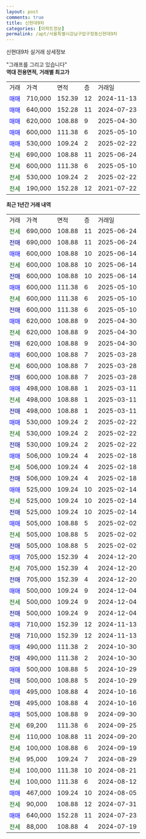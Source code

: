 ```yaml
---
layout: post
comments: true
title: 신현대9차
categories: [아파트정보]
permalink: /apt/서울특별시강남구압구정동신현대9차
---
```


신현대9차 실거래 상세정보

<script type="text/javascript">
  google.charts.load('current', {'packages':['line', 'corechart']});
  google.charts.setOnLoadCallback(drawChart);

  function drawChart() {
    var data = new google.visualization.DataTable();
    data.addColumn('date', '거래일');
    data.addColumn('number', "매매");
    data.addColumn('number', "전세");
    data.addColumn('number', "전매");

    data.addRows([[new Date(Date.parse("2025-06-24")), null, 690000, null], [new Date(Date.parse("2025-06-24")), null, null, 690000], [new Date(Date.parse("2025-06-14")), 600000, null, null], [new Date(Date.parse("2025-06-14")), null, 600000, null], [new Date(Date.parse("2025-06-14")), null, null, 600000], [new Date(Date.parse("2025-05-10")), 600000, null, null], [new Date(Date.parse("2025-05-10")), null, 600000, null], [new Date(Date.parse("2025-05-10")), null, null, 600000], [new Date(Date.parse("2025-04-30")), 620000, null, null], [new Date(Date.parse("2025-04-30")), null, 620000, null], [new Date(Date.parse("2025-04-30")), null, null, 620000], [new Date(Date.parse("2025-03-28")), 600000, null, null], [new Date(Date.parse("2025-03-28")), null, 600000, null], [new Date(Date.parse("2025-03-28")), null, null, 600000], [new Date(Date.parse("2025-03-11")), 498000, null, null], [new Date(Date.parse("2025-03-11")), null, 498000, null], [new Date(Date.parse("2025-03-11")), null, null, 498000], [new Date(Date.parse("2025-02-22")), 530000, null, null], [new Date(Date.parse("2025-02-22")), null, 530000, null], [new Date(Date.parse("2025-02-22")), null, null, 530000], [new Date(Date.parse("2025-02-18")), 506000, null, null], [new Date(Date.parse("2025-02-18")), null, 506000, null], [new Date(Date.parse("2025-02-18")), null, null, 506000], [new Date(Date.parse("2025-02-14")), 525000, null, null], [new Date(Date.parse("2025-02-14")), null, 525000, null], [new Date(Date.parse("2025-02-14")), null, null, 525000], [new Date(Date.parse("2025-02-02")), 505000, null, null], [new Date(Date.parse("2025-02-02")), null, 505000, null], [new Date(Date.parse("2025-02-02")), null, null, 505000], [new Date(Date.parse("2024-12-20")), 705000, null, null], [new Date(Date.parse("2024-12-20")), null, 705000, null], [new Date(Date.parse("2024-12-20")), null, null, 705000], [new Date(Date.parse("2024-12-04")), 500000, null, null], [new Date(Date.parse("2024-12-04")), null, 500000, null], [new Date(Date.parse("2024-12-04")), null, null, 500000], [new Date(Date.parse("2024-11-13")), 710000, null, null], [new Date(Date.parse("2024-11-13")), null, null, 710000], [new Date(Date.parse("2024-10-30")), 490000, null, null], [new Date(Date.parse("2024-10-30")), null, null, 490000], [new Date(Date.parse("2024-10-29")), 500000, null, null], [new Date(Date.parse("2024-10-29")), null, null, 500000], [new Date(Date.parse("2024-10-16")), 495000, null, null], [new Date(Date.parse("2024-10-16")), null, null, 495000], [new Date(Date.parse("2024-09-30")), 505000, null, null], [new Date(Date.parse("2024-09-25")), null, 69200, null], [new Date(Date.parse("2024-09-20")), null, 110000, null], [new Date(Date.parse("2024-09-19")), null, 100000, null], [new Date(Date.parse("2024-08-29")), null, 95000, null], [new Date(Date.parse("2024-08-21")), null, 100000, null], [new Date(Date.parse("2024-08-12")), null, 100000, null], [new Date(Date.parse("2024-08-05")), 467000, null, null], [new Date(Date.parse("2024-07-31")), null, 90000, null], [new Date(Date.parse("2024-07-23")), 640000, null, null], [new Date(Date.parse("2024-07-19")), null, 88000, null]]);

    var options = {
      hAxis: {
        format: 'yyyy/MM/dd'
      },    
      lineWidth: 0,
      pointsVisible: true,    
      title: '최근 1년간 유형별 실거래가 분포',
      legend: { position: 'bottom' }
    };

    var formatter = new google.visualization.NumberFormat({pattern:'###,###'} );
    formatter.format(data, 1);
    formatter.format(data, 2);
    
    setTimeout(function() {
        var chart = new google.visualization.LineChart(document.getElementById('columnchart_material'));
        chart.draw(data, (options));
        document.getElementById('loading').style.display = 'none';
    }, 200);
  }
</script>


<div id="loading" style="z-index:20; display: block; margin-left: 0px">"그래프를 그리고 있습니다"</div>
<div id="columnchart_material" style="width: 95%; margin-left: 0px; display: block"></div>
<!-- contents start -->
<b>역대 전용면적, 거래별 최고가</b>
<table class="sortable">
    <tr>
      <td>거래</td>
      <td>가격</td>
      <td>면적</td>
      <td>층</td>
      <td>거래일</td>
    </tr>
        <tr>
          <td><a style="color: blue">매매</a></td>
          <td>710,000</td>
          <td>152.39</td>
          <td>12</td>
          <td>2024-11-13</td>
        </tr>            <tr>
          <td><a style="color: blue">매매</a></td>
          <td>640,000</td>
          <td>152.28</td>
          <td>11</td>
          <td>2024-07-23</td>
        </tr>            <tr>
          <td><a style="color: blue">매매</a></td>
          <td>620,000</td>
          <td>108.88</td>
          <td>9</td>
          <td>2025-04-30</td>
        </tr>            <tr>
          <td><a style="color: blue">매매</a></td>
          <td>600,000</td>
          <td>111.38</td>
          <td>6</td>
          <td>2025-05-10</td>
        </tr>            <tr>
          <td><a style="color: blue">매매</a></td>
          <td>530,000</td>
          <td>109.24</td>
          <td>2</td>
          <td>2025-02-22</td>
        </tr>        
        <tr>
              <td><a style="color: darkgreen">전세</a></td>
              <td>690,000</td>
              <td>108.88</td>
              <td>11</td>
              <td>2025-06-24</td>
            </tr>            <tr>
              <td><a style="color: darkgreen">전세</a></td>
              <td>600,000</td>
              <td>111.38</td>
              <td>6</td>
              <td>2025-05-10</td>
            </tr>            <tr>
              <td><a style="color: darkgreen">전세</a></td>
              <td>530,000</td>
              <td>109.24</td>
              <td>2</td>
              <td>2025-02-22</td>
            </tr>            <tr>
              <td><a style="color: darkgreen">전세</a></td>
              <td>190,000</td>
              <td>152.28</td>
              <td>12</td>
              <td>2021-07-22</td>
            </tr>        
    
</table>

<b>최근 1년간 거래 내역</b>

<table class="sortable">
    <tr>
      <td>거래</td>
      <td>가격</td>
      <td>면적</td>
      <td>층</td>
      <td>거래일</td>
    </tr>
    <tr>
      <td><a style="color: darkgreen">전세</a></td>
      <td>690,000</td>
      <td>108.88</td>
      <td>11</td>
      <td>2025-06-24</td>
    </tr>          <tr>
      <td><a style="color: darkblue">전매</a></td>
      <td>690,000</td>
      <td>108.88</td>
      <td>11</td>
      <td>2025-06-24</td>
    </tr>          <tr>
      <td><a style="color: blue">매매</a></td>
      <td>600,000</td>
      <td>108.88</td>
      <td>10</td>
      <td>2025-06-14</td>
    </tr>          <tr>
      <td><a style="color: darkgreen">전세</a></td>
      <td>600,000</td>
      <td>108.88</td>
      <td>10</td>
      <td>2025-06-14</td>
    </tr>          <tr>
      <td><a style="color: darkblue">전매</a></td>
      <td>600,000</td>
      <td>108.88</td>
      <td>10</td>
      <td>2025-06-14</td>
    </tr>          <tr>
      <td><a style="color: blue">매매</a></td>
      <td>600,000</td>
      <td>111.38</td>
      <td>6</td>
      <td>2025-05-10</td>
    </tr>          <tr>
      <td><a style="color: darkgreen">전세</a></td>
      <td>600,000</td>
      <td>111.38</td>
      <td>6</td>
      <td>2025-05-10</td>
    </tr>          <tr>
      <td><a style="color: darkblue">전매</a></td>
      <td>600,000</td>
      <td>111.38</td>
      <td>6</td>
      <td>2025-05-10</td>
    </tr>          <tr>
      <td><a style="color: blue">매매</a></td>
      <td>620,000</td>
      <td>108.88</td>
      <td>9</td>
      <td>2025-04-30</td>
    </tr>          <tr>
      <td><a style="color: darkgreen">전세</a></td>
      <td>620,000</td>
      <td>108.88</td>
      <td>9</td>
      <td>2025-04-30</td>
    </tr>          <tr>
      <td><a style="color: darkblue">전매</a></td>
      <td>620,000</td>
      <td>108.88</td>
      <td>9</td>
      <td>2025-04-30</td>
    </tr>          <tr>
      <td><a style="color: blue">매매</a></td>
      <td>600,000</td>
      <td>108.88</td>
      <td>7</td>
      <td>2025-03-28</td>
    </tr>          <tr>
      <td><a style="color: darkgreen">전세</a></td>
      <td>600,000</td>
      <td>108.88</td>
      <td>7</td>
      <td>2025-03-28</td>
    </tr>          <tr>
      <td><a style="color: darkblue">전매</a></td>
      <td>600,000</td>
      <td>108.88</td>
      <td>7</td>
      <td>2025-03-28</td>
    </tr>          <tr>
      <td><a style="color: blue">매매</a></td>
      <td>498,000</td>
      <td>108.88</td>
      <td>1</td>
      <td>2025-03-11</td>
    </tr>          <tr>
      <td><a style="color: darkgreen">전세</a></td>
      <td>498,000</td>
      <td>108.88</td>
      <td>1</td>
      <td>2025-03-11</td>
    </tr>          <tr>
      <td><a style="color: darkblue">전매</a></td>
      <td>498,000</td>
      <td>108.88</td>
      <td>1</td>
      <td>2025-03-11</td>
    </tr>          <tr>
      <td><a style="color: blue">매매</a></td>
      <td>530,000</td>
      <td>109.24</td>
      <td>2</td>
      <td>2025-02-22</td>
    </tr>          <tr>
      <td><a style="color: darkgreen">전세</a></td>
      <td>530,000</td>
      <td>109.24</td>
      <td>2</td>
      <td>2025-02-22</td>
    </tr>          <tr>
      <td><a style="color: darkblue">전매</a></td>
      <td>530,000</td>
      <td>109.24</td>
      <td>2</td>
      <td>2025-02-22</td>
    </tr>          <tr>
      <td><a style="color: blue">매매</a></td>
      <td>506,000</td>
      <td>109.24</td>
      <td>4</td>
      <td>2025-02-18</td>
    </tr>          <tr>
      <td><a style="color: darkgreen">전세</a></td>
      <td>506,000</td>
      <td>109.24</td>
      <td>4</td>
      <td>2025-02-18</td>
    </tr>          <tr>
      <td><a style="color: darkblue">전매</a></td>
      <td>506,000</td>
      <td>109.24</td>
      <td>4</td>
      <td>2025-02-18</td>
    </tr>          <tr>
      <td><a style="color: blue">매매</a></td>
      <td>525,000</td>
      <td>109.24</td>
      <td>10</td>
      <td>2025-02-14</td>
    </tr>          <tr>
      <td><a style="color: darkgreen">전세</a></td>
      <td>525,000</td>
      <td>109.24</td>
      <td>10</td>
      <td>2025-02-14</td>
    </tr>          <tr>
      <td><a style="color: darkblue">전매</a></td>
      <td>525,000</td>
      <td>109.24</td>
      <td>10</td>
      <td>2025-02-14</td>
    </tr>          <tr>
      <td><a style="color: blue">매매</a></td>
      <td>505,000</td>
      <td>108.88</td>
      <td>5</td>
      <td>2025-02-02</td>
    </tr>          <tr>
      <td><a style="color: darkgreen">전세</a></td>
      <td>505,000</td>
      <td>108.88</td>
      <td>5</td>
      <td>2025-02-02</td>
    </tr>          <tr>
      <td><a style="color: darkblue">전매</a></td>
      <td>505,000</td>
      <td>108.88</td>
      <td>5</td>
      <td>2025-02-02</td>
    </tr>          <tr>
      <td><a style="color: blue">매매</a></td>
      <td>705,000</td>
      <td>152.39</td>
      <td>4</td>
      <td>2024-12-20</td>
    </tr>          <tr>
      <td><a style="color: darkgreen">전세</a></td>
      <td>705,000</td>
      <td>152.39</td>
      <td>4</td>
      <td>2024-12-20</td>
    </tr>          <tr>
      <td><a style="color: darkblue">전매</a></td>
      <td>705,000</td>
      <td>152.39</td>
      <td>4</td>
      <td>2024-12-20</td>
    </tr>          <tr>
      <td><a style="color: blue">매매</a></td>
      <td>500,000</td>
      <td>109.24</td>
      <td>9</td>
      <td>2024-12-04</td>
    </tr>          <tr>
      <td><a style="color: darkgreen">전세</a></td>
      <td>500,000</td>
      <td>109.24</td>
      <td>9</td>
      <td>2024-12-04</td>
    </tr>          <tr>
      <td><a style="color: darkblue">전매</a></td>
      <td>500,000</td>
      <td>109.24</td>
      <td>9</td>
      <td>2024-12-04</td>
    </tr>          <tr>
      <td><a style="color: blue">매매</a></td>
      <td>710,000</td>
      <td>152.39</td>
      <td>12</td>
      <td>2024-11-13</td>
    </tr>          <tr>
      <td><a style="color: darkblue">전매</a></td>
      <td>710,000</td>
      <td>152.39</td>
      <td>12</td>
      <td>2024-11-13</td>
    </tr>          <tr>
      <td><a style="color: blue">매매</a></td>
      <td>490,000</td>
      <td>111.38</td>
      <td>2</td>
      <td>2024-10-30</td>
    </tr>          <tr>
      <td><a style="color: darkblue">전매</a></td>
      <td>490,000</td>
      <td>111.38</td>
      <td>2</td>
      <td>2024-10-30</td>
    </tr>          <tr>
      <td><a style="color: blue">매매</a></td>
      <td>500,000</td>
      <td>108.88</td>
      <td>5</td>
      <td>2024-10-29</td>
    </tr>          <tr>
      <td><a style="color: darkblue">전매</a></td>
      <td>500,000</td>
      <td>108.88</td>
      <td>5</td>
      <td>2024-10-29</td>
    </tr>          <tr>
      <td><a style="color: blue">매매</a></td>
      <td>495,000</td>
      <td>108.88</td>
      <td>4</td>
      <td>2024-10-16</td>
    </tr>          <tr>
      <td><a style="color: darkblue">전매</a></td>
      <td>495,000</td>
      <td>108.88</td>
      <td>4</td>
      <td>2024-10-16</td>
    </tr>          <tr>
      <td><a style="color: blue">매매</a></td>
      <td>505,000</td>
      <td>108.88</td>
      <td>9</td>
      <td>2024-09-30</td>
    </tr>          <tr>
      <td><a style="color: darkgreen">전세</a></td>
      <td>69,200</td>
      <td>111.38</td>
      <td>6</td>
      <td>2024-09-25</td>
    </tr>          <tr>
      <td><a style="color: darkgreen">전세</a></td>
      <td>110,000</td>
      <td>108.88</td>
      <td>11</td>
      <td>2024-09-20</td>
    </tr>          <tr>
      <td><a style="color: darkgreen">전세</a></td>
      <td>100,000</td>
      <td>108.88</td>
      <td>6</td>
      <td>2024-09-19</td>
    </tr>          <tr>
      <td><a style="color: darkgreen">전세</a></td>
      <td>95,000</td>
      <td>109.24</td>
      <td>7</td>
      <td>2024-08-29</td>
    </tr>          <tr>
      <td><a style="color: darkgreen">전세</a></td>
      <td>100,000</td>
      <td>111.38</td>
      <td>10</td>
      <td>2024-08-21</td>
    </tr>          <tr>
      <td><a style="color: darkgreen">전세</a></td>
      <td>100,000</td>
      <td>111.38</td>
      <td>6</td>
      <td>2024-08-12</td>
    </tr>          <tr>
      <td><a style="color: blue">매매</a></td>
      <td>467,000</td>
      <td>109.24</td>
      <td>10</td>
      <td>2024-08-05</td>
    </tr>          <tr>
      <td><a style="color: darkgreen">전세</a></td>
      <td>90,000</td>
      <td>108.88</td>
      <td>12</td>
      <td>2024-07-31</td>
    </tr>          <tr>
      <td><a style="color: blue">매매</a></td>
      <td>640,000</td>
      <td>152.28</td>
      <td>11</td>
      <td>2024-07-23</td>
    </tr>          <tr>
      <td><a style="color: darkgreen">전세</a></td>
      <td>88,000</td>
      <td>108.88</td>
      <td>4</td>
      <td>2024-07-19</td>
    </tr>      </table>
<!-- contents end -->    

